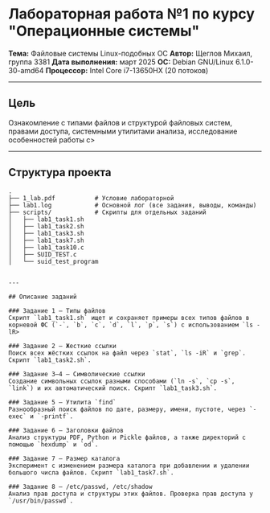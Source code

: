 # Лабораторная работа №1 по курсу "Операционные системы"

**Тема:** Файловые системы Linux-подобных ОС
**Автор:** Щеглов Михаил, группа 3381
**Дата выполнения:** март 2025
**ОС:** Debian GNU/Linux 6.1.0-30-amd64
**Процессор:** Intel Core i7-13650HX (20 потоков)

---

## Цель

Ознакомление с типами файлов и структурой файловых систем, правами доступа, системными утилитами анализа, исследование особенностей работы с>

---

## Структура проекта

```plaintext
.
├── 1_lab.pdf           # Условие лабораторной
├── lab1.log            # Основной лог (все задания, выводы, команды)
├── scripts/            # Скрипты для отдельных заданий
│   ├── lab1_task1.sh
│   ├── lab1_task2.sh
│   ├── lab1_task3.sh
│   ├── lab1_task7.sh
│   ├── lab1_task10.c
│   ├── SUID_TEST.c
│   └── suid_test_program


---

## Описание заданий

### Задание 1 — Типы файлов
Скрипт `lab1_task1.sh` ищет и сохраняет примеры всех типов файлов в корневой ФС (`-`, `b`, `c`, `d`, `l`, `p`, `s`) с использованием `ls -lR>

### Задание 2 — Жесткие ссылки
Поиск всех жёстких ссылок на файл через `stat`, `ls -iR` и `grep`. Скрипт `lab1_task2.sh`.

### Задание 3–4 — Символические ссылки
Создание символьных ссылок разными способами (`ln -s`, `cp -s`, `link`) и их автоматический поиск. Скрипт `lab1_task3.sh`.

### Задание 5 — Утилита `find`
Разнообразный поиск файлов по дате, размеру, имени, пустоте, через `-exec` и `-printf`.

### Задание 6 — Заголовки файлов
Анализ структуры PDF, Python и Pickle файлов, а также директорий с помощью `hexdump` и `od`.

### Задание 7 — Размер каталога
Эксперимент с изменением размера каталога при добавлении и удалении большого числа файлов. Скрипт `lab1_task7.sh`.

### Задание 8 — /etc/passwd, /etc/shadow
Анализ прав доступа и структуры этих файлов. Проверка прав доступа у `/usr/bin/passwd`.
